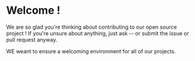 # Welcome !

We are so glad you're thinking about contributing to our open source project !
If you're unsure about anything, just ask -- or submit the issue or pull request anyway.

WE weant to ensure a welcoming environment for all of our projects.
